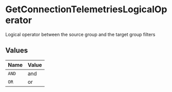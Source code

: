 # GetConnectionTelemetriesLogicalOperator

Logical operator between the source group and the target group filters


## Values

| Name  | Value |
| ----- | ----- |
| `AND` | and   |
| `OR`  | or    |